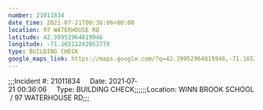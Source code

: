 ```yaml
---
number: 21011834
date_time: 2021-07-21T00:36:06+00:00
location: 97 WATERHOUSE RD
latitude: 42.39952964819946
longitude: -71.16511242052778
type: BUILDING CHECK
google_maps_link: https://maps.google.com/?q=42.39952964819946,-71.16511242052778
---
```


;;;Incident #: 21011834     Date: 2021‐07‐21 00:36:06     Type: BUILDING CHECK;;;;;;Location: WINN BROOK SCHOOL / 97 WATERHOUSE RD;;;
